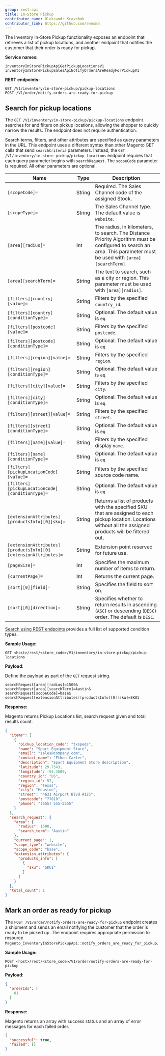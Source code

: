 ```yaml
---
group: rest-api
title: In-Store Pickup
contributor_name: Oleksandr Kravchuk
contributor_link: https://github.com/swnsma
---
```


The Inventory In-Store Pickup functionality exposes an endpoint that retrieves a list of pickup locations, and another endpoint that notifies the customer that their order is ready for pickup.

**Service names:**

```http
inventoryInStorePickupApiGetPickupLocationsV1
inventoryInStorePickupSalesApiNotifyOrdersAreReadyForPickupV1
```

**REST endpoints:**

```http
GET /V1/inventory/in-store-pickup/pickup-locations
POST /V1/order/notify-orders-are-ready-for-pickup
```

## Search for pickup locations

The `GET /V1/inventory/in-store-pickup/pickup-locations` endpoint searches for and filters on pickup locations, allowing the shopper to quickly narrow the results. The endpoint does not require authentication.

Search terms, filters, and other attributes are specified as query parameters in the URL. This endpoint uses a different syntax than other Magento GET calls that send `searchCriteria` parameters. Instead, the `GET /V1/inventory/in-store-pickup/pickup-locations` endpoint requires that each query parameter begins with `searchRequest`. The `scopeCode` parameter is required. All other parameters are optional.

Name | Type | Description
--- | --- | ---
`[scopeCode]=` | String | Required. The Sales Channel code of the assigned Stock.
`[scopeType]=` | String | The Sales Channel type. The default value is `website`.
`[area][radius]=` | Int | The radius, in kilometers, to search. The Distance Priority Algorithm must be configured to search an area. This parameter must be used with `[area][searchTerm]`.
`[area][searchTerm]=` | String | The text to search, such as a city or region. This parameter must be used with `[area][radius]`.
`[filters][country][value]=` | String | Filters by the specified `country_id`.
`[filters][country][conditionType]=` | String | Optional. The default value is `eq`.
`[filters][postcode][value]=` | String | Filters by the specified `postcode`.
`[filters][postcode][conditionType]=` | String | Optional. The default value is `eq`.
`[filters][region][value]=` | String | Filters by the specified `region`.
`[filters][region][conditionType]=` | String | Optional. The default value is `eq`.
`[filters][city][value]=` | String | Filters by the specified `city`.
`[filters][city][conditionType]=` | String | Optional. The default value is `eq`.
`[filters][street][value]=` | String | Filters by the specified `street`.
`[filters][street][conditionType]=` | String | Optional. The default value is `eq`.
`[filters][name][value]=` | String | Filters by the specified display `name`.
`[filters][name][conditionType]=` | String | Optional. The default value is `eq`.
`[filters][pickupLocationCode][value]=` | String | Filters by the specified source code name.
`[filters][pickupLocationCode][conditionType]=` | String | Optional. The default value is `eq`.
`[extensionAttributes][productsInfo][0][sku]=` | String | Returns a list of products with the specified SKU that are assigned to each pickup location. Locations without all the assigned products will be filtered out.
`[extensionAttributes][productsInfo][0][extensionAttributes]=` | String | Extension point reserved for future use.
`[pageSize]=` | Int | Specifies the maximum number of items to return.
`[currentPage]=` | Int | Returns the current page.
`[sort][0][field]=` | String | Specifies the field to sort on.
`[sort][0][direction]=` | String | Specifies whether to return results in ascending (`ASC`) or descending (`DESC`) order. The default is `DESC`.

[Search using REST endpoints]({{page.baseurl}}/rest/performing-searches.html) provides a full list of supported condition types.

**Sample Usage:**

`GET <host>/rest/<store_code>/V1/inventory/in-store-pickup/pickup-locations`

**Payload:**

Define the payload as part of the `GET` request string.

```http
searchRequest[area][radius]=1500&
searchRequest[area][searchTerm]=Austin&
searchRequest[scopeCode]=base&
searchRequest[extensionAttributes][productsInfo][0][sku]=SKU1
```

**Response:**

Magento returns Pickup Locations list, search request given and total results count.

```json
{
  "items": [
    {
      "pickup_location_code": "txspeqs",
      "name": "Sport Equipment Store",
      "email": "sales@company.com",
      "contact_name": "Ethan Carter",
      "description": "Sport Equipment Store description",
      "latitude": 29.7543,
      "longitude": -95.3609,
      "country_id": "US",
      "region_id": 57,
      "region": "Texas",
      "city": "Houston",
      "street": "4631 Airport Blvd #125",
      "postcode": "77010",
      "phone": "(555) 555-5555"
    }
  ],
  "search_request": {
    "area": {
      "radius": 1500,
      "search_term": "Austin"
    },
    "current_page": 1,
    "scope_type": "website",
    "scope_code": "base",
    "extension_attributes": {
      "products_info": [
        {
          "sku": "SKU1"
        }
      ]
    }
  },
  "total_count": 1
}
```

## Mark an order as ready for pickup

The `POST /V1/order/notify-orders-are-ready-for-pickup` endpoint creates a shipment and sends an email notifying the customer that the order is ready to be picked up.
The endpoint requires appropriate permission to resource `Magento_InventoryInStorePickupApi::notify_orders_are_ready_for_pickup`.

**Sample Usage:**

`POST <host>/rest/<store_code>/V1/order/notify-orders-are-ready-for-pickup`

**Payload:**

```json
{
  "orderIds": [
    81
  ]
}
```

**Response:**

Magento returns an array with success status and an array of error messages for each failed order.

```json
{
  "successful": true,
  "failed": []
}
```
